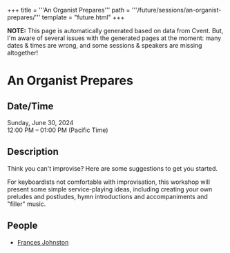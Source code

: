 +++
title = '''An Organist Prepares'''
path = '''/future/sessions/an-organist-prepares/'''
template = "future.html"
+++

<p class="todo">
<strong>NOTE:</strong> This page is automatically generated based on data from Cvent.
But, I'm aware of several issues with the generated pages at the moment:
many dates & times are wrong, and some sessions & speakers are missing altogether!
</p>

<h1>An Organist Prepares</h1>
<h2>Date/Time</h2>
<p>Sunday, June 30, 2024<br>
12:00 PM – 01:00 PM (Pacific Time)</p>
<h2>Description</h2>
Think you can't improvise? Here are some suggestions to get you started.

For keyboardists not comfortable with improvisation, this workshop will present some simple service-playing ideas, including creating your own preludes and postludes, hymn introductions and accompaniments and "filler" music.
<h2>People</h2>
<ul><li><a href="/future/performers/frances-johnston/">Frances Johnston</a></li></ul>

